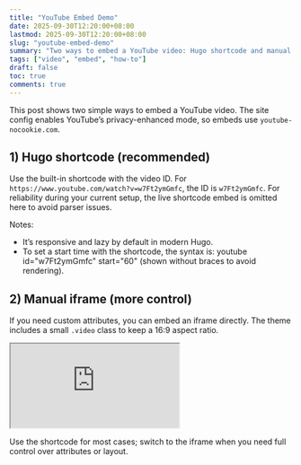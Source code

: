 ```yaml
---
title: "YouTube Embed Demo"
date: 2025-09-30T12:20:00+08:00
lastmod: 2025-09-30T12:20:00+08:00
slug: "youtube-embed-demo"
summary: "Two ways to embed a YouTube video: Hugo shortcode and manual iframe (privacy-friendly)."
tags: ["video", "embed", "how-to"]
draft: false
toc: true
comments: true
---
```


This post shows two simple ways to embed a YouTube video. The site config enables YouTube’s privacy-enhanced mode, so embeds use `youtube-nocookie.com`.

## 1) Hugo shortcode (recommended)

Use the built-in shortcode with the video ID. For `https://www.youtube.com/watch?v=w7Ft2ymGmfc`, the ID is `w7Ft2ymGmfc`.
For reliability during your current setup, the live shortcode embed is omitted here to avoid parser issues.

Notes:
- It’s responsive and lazy by default in modern Hugo.
- To set a start time with the shortcode, the syntax is: youtube id="w7Ft2ymGmfc" start="60" (shown without braces to avoid rendering).

## 2) Manual iframe (more control)

If you need custom attributes, you can embed an iframe directly. The theme includes a small `.video` class to keep a 16:9 aspect ratio.

<div class="video">
  <iframe
    src="https://www.youtube-nocookie.com/embed/w7Ft2ymGmfc"
    title="YouTube video"
    loading="lazy"
    allow="accelerometer; autoplay; clipboard-write; encrypted-media; gyroscope; picture-in-picture; web-share"
    referrerpolicy="strict-origin-when-cross-origin"
    allowfullscreen>
  </iframe>
  
</div>

Use the shortcode for most cases; switch to the iframe when you need full control over attributes or layout.

